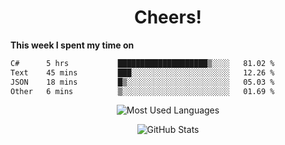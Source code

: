 <h1 align="center">Cheers!</h1>

**This week I spent my time on**
<!--START_SECTION:waka-->

```txt
C#      5 hrs           ████████████████████▒░░░░   81.02 %
Text    45 mins         ███░░░░░░░░░░░░░░░░░░░░░░   12.26 %
JSON    18 mins         █▒░░░░░░░░░░░░░░░░░░░░░░░   05.03 %
Other   6 mins          ▒░░░░░░░░░░░░░░░░░░░░░░░░   01.69 %
```

<!--END_SECTION:waka-->

<p align="center"><img src="https://github-readme-stats.vercel.app/api/top-langs/?username=thnkrn&layout=compact&hide=html&theme=tokyonight" alt="Most Used Languages" /></p>

<p align="center"><img src="https://github-readme-stats.vercel.app/api?username=thnkrn&show_icons=true&count_private=true&theme=tokyonight&show=reviews&hide_rank=false&rank_icon=github" alt="GitHub Stats" /></p>

<!-- <p align="center"><a href="https://wakatime.com"><img src="https://wakatime.com/share/@thnkrn/40092326-d1bd-471b-89da-9a7c63939402.png" /></p>
 -->
